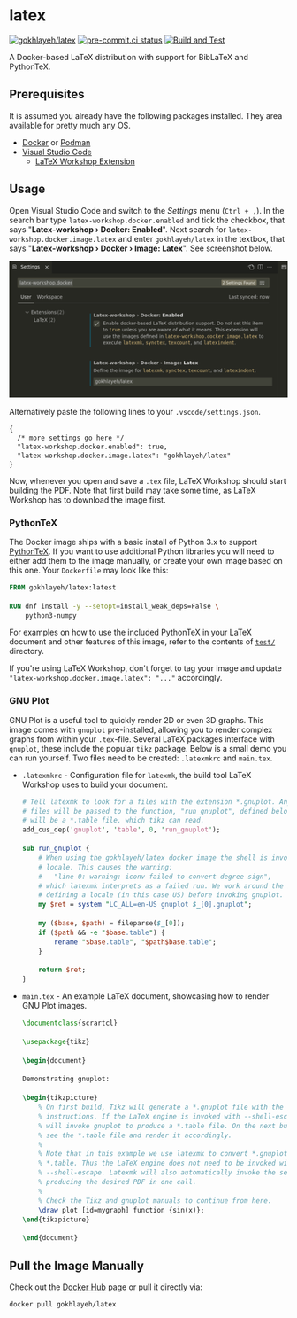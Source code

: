 # latex

[![gokhlayeh/latex](https://img.shields.io/badge/Docker%20Hub-gokhlayeh%2Flatex-blue)](https://hub.docker.com/r/gokhlayeh/latex)
[![pre-commit.ci status](https://results.pre-commit.ci/badge/github/ChiefGokhlayeh/latex/master.svg)](https://results.pre-commit.ci/latest/github/ChiefGokhlayeh/latex/master)
[![Build and Test](https://github.com/ChiefGokhlayeh/latex/actions/workflows/build-and-test.yml/badge.svg)](https://github.com/ChiefGokhlayeh/latex/actions/workflows/build-and-test.yml)

A Docker-based LaTeX distribution with support for BibLaTeX and PythonTeX.

## Prerequisites

It is assumed you already have the following packages installed. They area available for pretty much any OS.

- [Docker](https://docs.docker.com/engine/install/) or [Podman](https://podman.io/)
- [Visual Studio Code](https://code.visualstudio.com/)
  - [LaTeX Workshop Extension](https://marketplace.visualstudio.com/items?itemName=James-Yu.latex-workshop)

## Usage

Open Visual Studio Code and switch to the _Settings_ menu (`Ctrl + ,`). In the search bar type `latex-workshop.docker.enabled` and tick the checkbox, that says "**Latex-workshop › Docker: Enabled**". Next search for `latex-workshop.docker.image.latex` and enter `gokhlayeh/latex` in the textbox, that says "**Latex-workshop › Docker › Image: Latex**". See screenshot below.

![screenshot of settings menu](doc/images/settings.png)

Alternatively paste the following lines to your `.vscode/settings.json`.

```jsonc
{
  /* more settings go here */
  "latex-workshop.docker.enabled": true,
  "latex-workshop.docker.image.latex": "gokhlayeh/latex"
}
```

Now, whenever you open and save a `.tex` file, LaTeX Workshop should start building the PDF. Note that first build may take some time, as LaTeX Workshop has to download the image first.

### PythonTeX

The Docker image ships with a basic install of Python 3.x to support [PythonTeX](https://www.ctan.org/pkg/pythontex). If you want to use additional Python libraries you will need to either add them to the image manually, or create your own image based on this one. Your `Dockerfile` may look like this:

```Dockerfile
FROM gokhlayeh/latex:latest

RUN dnf install -y --setopt=install_weak_deps=False \
    python3-numpy
```

For examples on how to use the included PythonTeX in your LaTeX document and other features of this image, refer to the contents of [`test/`](test) directory.

If you're using LaTeX Workshop, don't forget to tag your image and update `"latex-workshop.docker.image.latex": "..."` accordingly.

### GNU Plot

GNU Plot is a useful tool to quickly render 2D or even 3D graphs. This image comes with `gnuplot` pre-installed, allowing you to render complex graphs from within your `.tex`-file. Several LaTeX packages interface with `gnuplot`, these include the popular `tikz` package. Below is a small demo you can run yourself. Two files need to be created: `.latexmkrc` and `main.tex`.

- `.latexmkrc` - Configuration file for `latexmk`, the build tool LaTeX Workshop uses to build your document.

  ```perl
  # Tell latexmk to look for a files with the extension *.gnuplot. Any matching
  # files will be passed to the function, "run_gnuplot", defined below. The output
  # will be a *.table file, which tikz can read.
  add_cus_dep('gnuplot', 'table', 0, 'run_gnuplot');

  sub run_gnuplot {
      # When using the gokhlayeh/latex docker image the shell is invoked without
      # locale. This causes the warning:
      #   "line 0: warning: iconv failed to convert degree sign",
      # which latexmk interprets as a failed run. We work around the issue by
      # defining a locale (in this case US) before invoking gnuplot.
      my $ret = system "LC_ALL=en-US gnuplot $_[0].gnuplot";

      my ($base, $path) = fileparse($_[0]);
      if ($path && -e "$base.table") {
          rename "$base.table", "$path$base.table";
      }

      return $ret;
  }
  ```

- `main.tex` - An example LaTeX document, showcasing how to render GNU Plot images.

  ```latex
  \documentclass{scrartcl}

  \usepackage{tikz}

  \begin{document}

  Demonstrating gnuplot:

  \begin{tikzpicture}
      % On first build, Tikz will generate a *.gnuplot file with the given
      % instructions. If the LaTeX engine is invoked with --shell-escape, Tikz
      % will invoke gnuplot to produce a *.table file. On the next build, it will
      % see the *.table file and render it accordingly.
      %
      % Note that in this example we use latexmk to convert *.gnuplot files to
      % *.table. Thus the LaTeX engine does not need to be invoked with
      % --shell-escape. Latexmk will also automatically invoke the second build,
      % producing the desired PDF in one call.
      %
      % Check the Tikz and gnuplot manuals to continue from here.
      \draw plot [id=mygraph] function {sin(x)};
  \end{tikzpicture}

  \end{document}
  ```

## Pull the Image Manually

Check out the [Docker Hub](https://hub.docker.com/r/gokhlayeh/latex) page or pull it directly via:

```sh
docker pull gokhlayeh/latex
```
